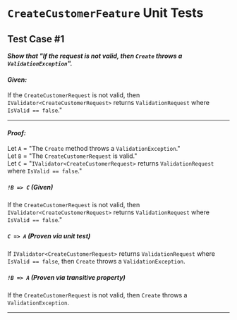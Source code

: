 # `CreateCustomerFeature` Unit Tests

<!--
Given that all external dependencies are behaving correctly, show that:

1. The `Create` method will throw an `ValidationException` when a `CreateCustomerRequest` fails validation.
1. The `Create` method will correctly convert from the given `CreateCustomerRequest` to a `Customer` object.
1. The `Create` method will add the correct audit event to the `Customer` object.
1. The `Create` method will commit the new `Customer` to persistence.
1. The `Create` method will return the correct `CreateCustomerResponse` object.
-->

## Test Case #1
***Show that "If the request is not valid, then `Create` throws a `ValidationException`".***

#### _Given:_
If the `CreateCustomerRequest` is not valid, then `IValidator<CreateCustomerRequest>` returns `ValidationRequest` where `IsValid == false`."

<hr />

#### _Proof:_

Let `A` = "The `Create` method throws a `ValidationException`."<br/>
Let `B` = "The `CreateCustomerRequest` is valid."<br/>
Let `C` = "`IValidator<CreateCustomerRequest>` returns `ValidationRequest` where `IsValid == false`."

##### `!B => C` (Given)
If the `CreateCustomerRequest` is not valid, then `IValidator<CreateCustomerRequest>` returns `ValidationRequest` where `IsValid == false`."
##### `C => A` (Proven via unit test)
If `IValidator<CreateCustomerRequest>` returns `ValidationRequest` where `IsValid == false`, then `Create` throws a `ValidationException`.
##### `!B => A` (Proven via transitive property)
If the `CreateCustomerRequest` is not valid, then `Create` throws a `ValidationException`.

<hr />

